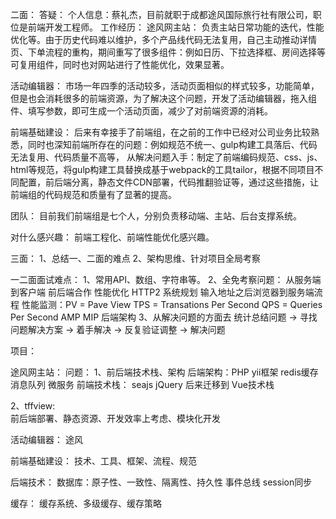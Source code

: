 
二面：
答疑：
个人信息：蔡礼杰，目前就职于成都途风国际旅行社有限公司，职位是前端开发工程师。
工作经历：
途风网主站：
    负责主站日常功能的迭代，性能优化等。由于历史代码难以维护，多个产品线代码无法复用，自己主动推动详情页、下单流程的重构，期间重写了很多组件：例如日历、下拉选择框、房间选择等可复用组件，同时也对网站进行了性能优化，效果显著。

活动编辑器：
    市场一年四季的活动较多，活动页面相似的样式较多，功能简单，但是也会消耗很多的前端资源，为了解决这个问题，开发了活动编辑器，拖入组件、填写参数，即可生成一个活动页面，减少了对前端资源的消耗。

前端基础建设：
    后来有幸接手了前端组，在之前的工作中已经对公司业务比较熟悉，同时也深知前端所存在的问题：例如规范不统一、gulp构建工具落后、代码无法复用、代码质量不高等，
从解决问题入手：制定了前端编码规范、css、js、html等规范，将gulp构建工具替换成基于webpack的工具tailor，根据不同项目不同配置，前后端分离，静态文件CDN部署，代码推翻验证等，通过这些措施，让前端组的代码规范和质量有了显著的提高。

团队：
    目前我们前端组是七个人，分别负责移动端、主站、后台支撑系统。

对什么感兴趣：
前端工程化、前端性能优化感兴趣。

三面：
1、总结一、二面的难点
2、架构思维、针对项目全局考察

一二面面试难点：
1、常用API、数组、字符串等。
2、全免考察问题：
    从服务端到客户端
    前后端合作
    性能优化 
    HTTP2
    系统规划
    输入地址之后浏览器到服务端流程
    性能监测：PV = Pave View TPS =  Transations Per Second QPS = Queries Per Second
    AMP MIP
    后端架构
3、从解决问题的方面去
    统计总结问题  ->  寻找问题解决方案  -> 着手解决 -> 反复验证调整  -> 解决问题

项目：

途风网主站：
问题：
1、前后端技术栈、架构
后端架构：PHP  yii框架  redis缓存  消息队列 微服务
前端技术栈： seajs jQuery 后来迁移到 Vue技术栈

2、tffview:  
前后端部署、静态资源、开发效率上考虑、模块化开发 

活动编辑器：
途风

前端基础建设：
技术、工具、框架、流程、规范

后端技术：
数据库：原子性、一致性、隔离性、持久性
事件总线
session同步

缓存：
缓存系统、多级缓存、缓存策略
 
